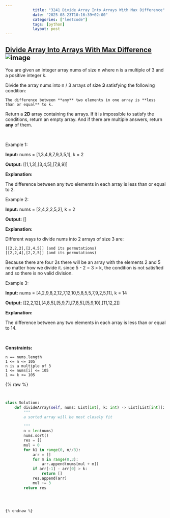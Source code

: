 ```yaml
---
            title: "3241 Divide Array Into Arrays With Max Difference"
            date: "2025-08-23T10:16:39+02:00"
            categories: ["leetcode"]
            tags: [python]
            layout: post
---
```

            
## [Divide Array Into Arrays With Max Difference](https://leetcode.com/problems/divide-array-into-arrays-with-max-difference) ![image](https://img.shields.io/badge/Difficulty-Medium-orange)

You are given an integer array nums of size n where n is a multiple of 3 and a positive integer k.

Divide the array nums into n / 3 arrays of size **3** satisfying the following condition:

	The difference between **any** two elements in one array is **less than or equal** to k.

Return a **2D** array containing the arrays. If it is impossible to satisfy the conditions, return an empty array. And if there are multiple answers, return **any** of them.

 

Example 1:

**Input:** nums = [1,3,4,8,7,9,3,5,1], k = 2

**Output:** [[1,1,3],[3,4,5],[7,8,9]]

**Explanation:**

The difference between any two elements in each array is less than or equal to 2.

Example 2:

**Input:** nums = [2,4,2,2,5,2], k = 2

**Output:** []

**Explanation:**

Different ways to divide nums into 2 arrays of size 3 are:

	[[2,2,2],[2,4,5]] (and its permutations)
	[[2,2,4],[2,2,5]] (and its permutations)

Because there are four 2s there will be an array with the elements 2 and 5 no matter how we divide it. since 5 - 2 = 3 > k, the condition is not satisfied and so there is no valid division.

Example 3:

**Input:** nums = [4,2,9,8,2,12,7,12,10,5,8,5,5,7,9,2,5,11], k = 14

**Output:** [[2,2,12],[4,8,5],[5,9,7],[7,8,5],[5,9,10],[11,12,2]]

**Explanation:**

The difference between any two elements in each array is less than or equal to 14.

 

**Constraints:**

	n == nums.length
	1 <= n <= 105
	n is a multiple of 3
	1 <= nums[i] <= 105
	1 <= k <= 105

{% raw %}


```python


class Solution:
    def divideArray(self, nums: List[int], k: int) -> List[List[int]]:
        """
        a sorted array will be most closely fit

        """
        n = len(nums)
        nums.sort()
        res = []
        mul = 0
        for k1 in range(0, n//3):
            arr = []
            for m in range(0,3):
                arr.append(nums[mul + m])
            if arr[-1] - arr[0] > k:
                return []
            res.append(arr)
            mul += 3
        return res

        


{% endraw %}
```
